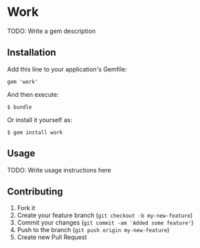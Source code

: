 # Work

TODO: Write a gem description

## Installation

Add this line to your application's Gemfile:

    gem 'work'

And then execute:

    $ bundle

Or install it yourself as:

    $ gem install work

## Usage

TODO: Write usage instructions here

## Contributing

1. Fork it
2. Create your feature branch (`git checkout -b my-new-feature`)
3. Commit your changes (`git commit -am 'Added some feature'`)
4. Push to the branch (`git push origin my-new-feature`)
5. Create new Pull Request
